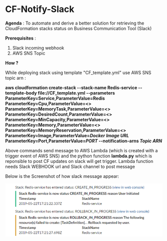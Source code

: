 # CF-Notify-Slack

**Agenda** :
To automate and derive a better solution for retrieving the CloudFormation stacks status on Business Communication Tool (Slack)

**Prerequisites** :
1. Slack incoming webhook
2. AWS SNS Topic

**How ?** 

While deploying stack using template "CF_template.yml" use AWS SNS topic arn :

**aws cloudformation create-stack --stack-name Redis-service --template-body file://CF_template.yml --parameters ParameterKey=Service,ParameterValue=Redis  ParameterKey=Cpu,ParameterValue=<> ParameterKey=MemoryTask,ParameterValue=<> ParameterKey=DesiredCount,ParameterValue=<> ParameterKey=MinCapacity,ParameterValue=<> ParameterKey=Memory,ParameterValue=<> ParameterKey=MemoryReservation,ParameterValue=<> ParameterKey=Image,ParameterValue=_Docker Image URL_ ParameterKey=Port,ParameterValue=_PORT_ --notification-arns _Topic ARN_**

Above commands send message to AWS Lambda (which is created with a trigger event of AWS SNS) and the python function **lambda.py** which is reponsible to post CF updates on slack will get trigger.
Lambda function needs Slack WEBHOOK url and Slack channel to post message

Below is the Screenshot of how slack message appear:


![Slack Image](slack_message.PNG)

